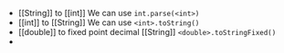 - [[String]] to [[int]]
  We can use ``int.parse(<int>)``
- [[int]] to [[String]]
  We can use ``<int>.toString()``
- [[double]] to fixed point decimal [[String]]
  ``<double>.toStringFixed()``
-
